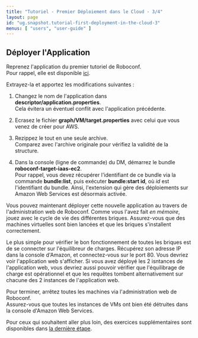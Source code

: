 ```yaml
---
title: "Tutoriel - Premier Déploiement dans le Cloud - 3/4"
layout: page
id: "ug.snapshot.tutorial-first-deployment-in-the-cloud-3"
menus: [ "users", "user-guide" ]
---
```


## Déployer l'Application

Reprenez l'application du premier tutoriel de Roboconf.  
Pour rappel, elle est disponible [ici](todo).

Extrayez-la et apportez les modifications suivantes :

1. Changez le nom de l'application dans **descriptor/application.properties**.  
Cela évitera un éventuel conflit avec l'application précédente.

2. Ecrasez le fichier **graph/VM/target.properties** avec celui que vous venez de créer pour AWS.

3. Rezippez le tout en une seule archive.  
Comparez avec l'archive originale pour vérifiez la validité de la structure.

4. Dans la console (ligne de commande) du DM, démarrez le bundle **roboconf-target-iaas-ec2**.  
Pour rappel, vous devez récupérer l'identifiant de ce bundle via la commande **bundle:list**, puis
exécuter **bundle:start id**, où *id* est l'identifiant du bundle. Ainsi, l'extension qui gère des déploiements
sur Amazon Web Services est désormais activée.

Vous pouvez maintenant déployer cette nouvelle application au travers de l'administration web de Roboconf.
Comme vous l'avez fait *en mémoire*, jouez avec le cycle de vie des différentes briques. Assurez-vous que
des machines virtuelles sont bien lancées et que les briques s'installent correctement.

Le plus simple pour vérifier le bon fonctionnement de toutes les briques est de se connecter sur l'équilibreur
de charges. Récupérez son adresse IP dans la console d'Amazon, et connectez-vous sur le port 80. Vous devriez
voir l'application web s'afficher. Si vous avez déployé les 2 isntances de l'application web, vous devriez aussi
pouvoir vérifier que l'équilibrage de charge est opérationnel et que les requêtes tombent alternativement sur chacune
des 2 instances de l'application web.

Pour terminer, arrêtez toutes les machines via l'administration web de Roboconf.  
Assurez-vous que toutes les instances de VMs ont bien été détruites dans la console d'Amazon Web Services.

Pour ceux qui souhaitent aller plus loin, des exercices supplémentaires sont disponibles dans [la dernière étape](tutoriel-premier-deploiement-dans-le-cloud-4.html).
